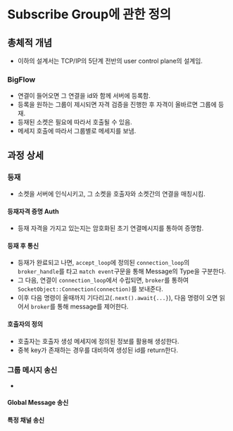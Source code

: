 # Subscribe Group에 관한 정의

## 총체적 개념

- 이하의 설계서는 TCP/IP의 5단계 전반의 user control plane의 설계임.

### BigFlow

- 연결이 들어오면 그 연결을 id와 함께 서버에 등록함.
- 등록을 원하는 그룹이 제시되면 자격 검증을 진행한 후 자격이 올바르면 그룹에 등재.
- 등재된 소켓은 필요에 따라서 호출될 수 있음.
- 메세지 호출에 따라서 그룹별로 메세지를 보냄.

## 과정 상세

### 등재

- 소켓을 서버에 인식시키고, 그 소켓을 호출자와 소켓간의 연결을 매칭시킴.

#### 등재자격 증명 Auth

- 등재 자격을 가지고 있는지는 암호화된 초기 연결메시지를 통하여 증명함.

#### 등재 후 통신

- 등재가 완료되고 나면, `accept_loop`에 정의된 `connection_loop`의 `broker_handle`를 타고 `match event`구문을 통해 Message의 Type을 구분한다.
- 그 다음, 연결이 `connection_loop`에서 수립되면, `broker`를 통하여 `SocketObject::Connection(connection)`를 보내준다.
- 이후 다음 명령이 올때까지 기다리고(`.next().await{...}`), 다음 명령이 오면 읽어서 `broker`를 통해 message를 제어한다.

#### 호출자의 정의

- 호출자는 호출자 생성 메세지에 정의된 정보를 활용해 생성한다.
- 중복 key가 존재하는 경우를 대비하여 생성된 id를 return한다.

### 그룹 메시지 송신

- 

#### Global Message 송신



#### 특정 채널 송신


